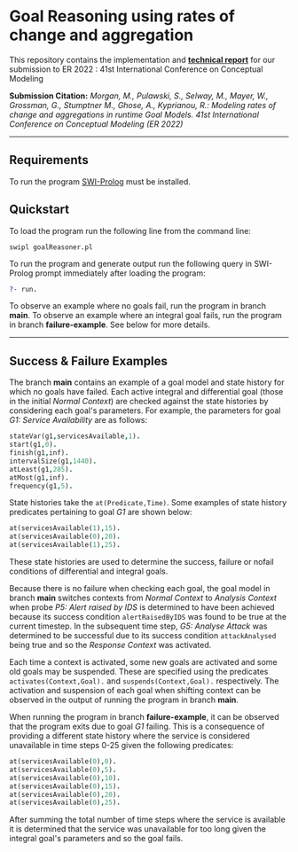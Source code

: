 # Goal Reasoning using rates of change and aggregation

This repository contains the implementation and [**technical report**](https://github.com/DSL-UOW/ER2022-Differential-Integral-Goal-Reasoner/blob/main/Technical%20Report.pdf) for our submission to ER 2022 : 41st International Conference on Conceptual Modeling

**Submission Citation:** _Morgan, M., Pulawski, S., Selway, M., Mayer, W., Grossman, G., Stumptner M., Ghose, A., Kyprianou, R.: Modeling rates of change and aggregations in runtime Goal Models. 41st International Conference on Conceptual Modeling (ER 2022)_ 

---

## Requirements

To run the program [SWI-Prolog](https://www.swi-prolog.org/) must be installed.

## Quickstart

To load the program run the following line from the command line:

```
swipl goalReasoner.pl
```

To run the program and generate output run the following query in SWI-Prolog prompt immediately after loading the program:

```prolog
?- run.
```

To observe an example where no goals fail, run the program in branch **main**. To observe an example where an integral goal fails, run the program in branch **failure-example**. See below for more details.

---
## Success & Failure Examples

The branch **main** contains an example of a goal model and state history for which no goals have failed. Each active integral and differential goal (those in the initial _Normal Context_) are checked against the state histories by considering each goal's parameters. For example, the parameters for goal _G1: Service Availability_ are as follows:

```prolog
stateVar(g1,servicesAvailable,1).
start(g1,0).
finish(g1,inf).
intervalSize(g1,1440).
atLeast(g1,285).
atMost(g1,inf).
frequency(g1,5).
```

State histories take the ```at(Predicate,Time)```. Some examples of state history predicates pertaining to goal _G1_ are shown below:

```prolog
at(servicesAvailable(1),15).
at(servicesAvailable(0),20).
at(servicesAvailable(1),25).
```

These state histories are used to determine the success, failure or nofail conditions of differential and integral goals.

Because there is no failure when checking each goal, the goal model in branch **main** switches contexts from _Normal Context_ to _Analysis Context_ when probe _P5: Alert raised by IDS_ is determined to have been achieved because its success condition ```alertRaisedByIDS``` was found to be true at the current timestep. In the subsequent time step, _G5: Analyse Attack_ was determined to be successful due to its success condition ```attackAnalysed``` being true and so the _Response Context_ was activated.

Each time a context is activated, some new goals are activated and some old goals may be suspended. These are specified using the predicates ```activates(Context,Goal).``` and ```suspends(Context,Goal).``` respectively. The activation and suspension of each goal when shifting context can be observed in the output of running the program in branch **main**.

When running the program in branch **failure-example**, it can be observed that the program exits due to goal _G1_ failing. This is a consequence of providing a different state history where the service is considered unavailable in time steps 0-25 given the following predicates:

```prolog
at(servicesAvailable(0),0).
at(servicesAvailable(0),5).
at(servicesAvailable(0),10).
at(servicesAvailable(0),15).
at(servicesAvailable(0),20).
at(servicesAvailable(0),25).
```
After summing the total number of time steps where the service is available it is determined that the service was unavailable for too long given the integral goal's parameters and so the goal fails.
